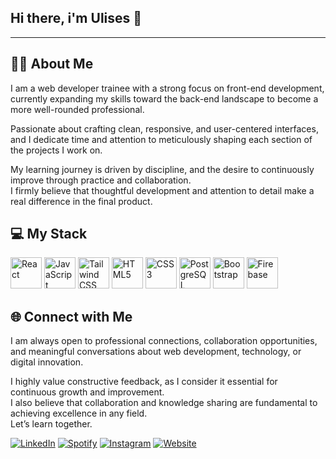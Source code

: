 ## Hi there, i'm Ulises 👋

----------------

## 🧑‍💼 About Me

I am a web developer trainee with a strong focus on front-end development, currently expanding my skills toward the back-end landscape to become a more well-rounded professional.

Passionate about crafting clean, responsive, and user-centered interfaces, and I dedicate time and attention to meticulously shaping each section of the projects I work on.

My learning journey is driven by discipline, and the desire to continuously improve through practice and collaboration.  
I firmly believe that thoughtful development and attention to detail make a real difference in the final product.


## 💻 My Stack

<p align="left">
  <img src="https://cdn.jsdelivr.net/gh/devicons/devicon/icons/react/react-original.svg" alt="React" width="50" height="50"/>
  <img src="https://cdn.jsdelivr.net/gh/devicons/devicon/icons/javascript/javascript-original.svg" alt="JavaScript" width="50" height="50"/>
  <img src="https://www.vectorlogo.zone/logos/tailwindcss/tailwindcss-icon.svg" alt="Tailwind CSS" width="50" height="50"/>
  <img src="https://cdn.jsdelivr.net/gh/devicons/devicon/icons/html5/html5-original.svg" alt="HTML5" width="50" height="50"/>
  <img src="https://cdn.jsdelivr.net/gh/devicons/devicon/icons/css3/css3-original.svg" alt="CSS3" width="50" height="50"/>
  <img src="https://cdn.jsdelivr.net/gh/devicons/devicon/icons/postgresql/postgresql-original.svg" alt="PostgreSQL (SQL)" width="50" height="50"/>
  <img src="https://cdn.jsdelivr.net/gh/devicons/devicon/icons/bootstrap/bootstrap-original.svg" alt="Bootstrap" width="50" height="50"/>
  <img src="https://cdn.jsdelivr.net/gh/devicons/devicon/icons/firebase/firebase-plain.svg" alt="Firebase" width="50" height="50"/>
</p>

## 🌐 Connect with Me

I am always open to professional connections, collaboration opportunities, and meaningful conversations about web development, technology, or digital innovation.

I highly value constructive feedback, as I consider it essential for continuous growth and improvement.  
I also believe that collaboration and knowledge sharing are fundamental to achieving excellence in any field.  
Let’s learn together.

[![LinkedIn](https://img.shields.io/badge/LinkedIn-0A66C2?style=for-the-badge&logo=linkedin&logoColor=white)](https://www.linkedin.com/in/ulises-valero-24b744229/)
[![Spotify](https://img.shields.io/badge/Spotify-1DB954?style=for-the-badge&logo=spotify&logoColor=white)](https://open.spotify.com/user/syjbf023ft14j1uh8d4aa8omd?si=6566e3c7303f44eb)
[![Instagram](https://img.shields.io/badge/Instagram-E4405F?style=for-the-badge&logo=instagram&logoColor=white)](https://www.instagram.com/uli.valeroo/)
[![Website](https://img.shields.io/badge/Website-000000?style=for-the-badge&logo=About.me&logoColor=white)](https://my-portfolio-ruddy-rho-br3x4qk1ua.vercel.app/)
